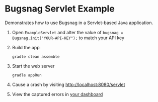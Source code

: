 # Bugsnag Servlet Example

Demonstrates how to use Bugsnag in a Servlet-based Java application.

1. Open `ExampleServlet` and alter the value of `bugsnag = Bugsnag.init("YOUR-API-KEY");` to match your API key

2. Build the app

    ```shell
    gradle clean assemble
    ```

3. Start the web server

    ```shell
    gradle appRun
    ```

4. Cause a crash by visiting [http://localhost:8080/servlet](http://localhost:8080/servlet)

5. View the captured errors in [your dashboard](https://app.bugsnag.com)

